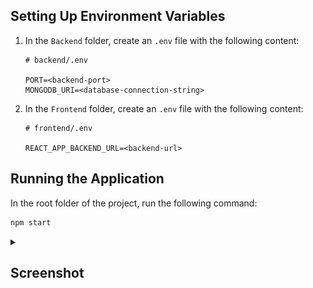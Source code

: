 ## Setting Up Environment Variables

1. In the `Backend` folder, create an `.env` file with the following content:

    ```env
    # backend/.env

    PORT=<backend-port>
    MONGODB_URI=<database-connection-string>
    ```

2. In the `Frontend` folder, create an `.env` file with the following content:

    ```env
    # frontend/.env

    REACT_APP_BACKEND_URL=<backend-url>
    ```

## Running the Application

In the root folder of the project, run the following command:

```bash
npm start
```

<details>
<summary><h2>Screenshot</h2></summary>
<img src='./screenshot/HomePage.png' title="Home Page" /><br>
<img src='./screenshot/AddBook.png' title="Add Book" /><br>
<img src='./screenshot/ShowDetail.png' title="Book Details" /><br>
<img src='./screenshot/EditBook.png' title="Edit Book" /><br>
<img src='./screenshot/DeleteBook.png' title="Delete Book" />
</details>
